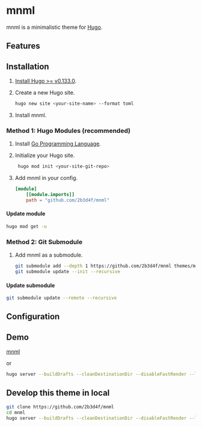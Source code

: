 # mnml

mnml is a minimalistic theme for [Hugo](https://gohugo.io/).

## Features

## Installation

1. [Install Hugo >= v0.133.0](https://gohugo.io/getting-started/installing/).
2. Create a new Hugo site.

    ```bash
    hugo new site <your-site-name> --format toml
    ```

3. Install mnml.

### Method 1: Hugo Modules (recommended)

1. Install [Go Programming Language](https://go.dev/doc/install).
2. Initialize your Hugo site.

   ```bash
    hugo mod init <your-site-git-repo>
    ```

3. Add mnml in your config.

    ```toml
    [module]
        [[module.imports]]
        path = "github.com/2b3d4f/mnml"
    ```

#### Update module

```bash
hugo mod get -u
```

### Method 2: Git Submodule

1. Add mnml as a submodule.

    ```bash
    git submodule add --depth 1 https://github.com/2b3d4f/mnml themes/mnml
    git submodule update --init --recursive
    ```

#### Update submodule

```bash
git submodule update --remote --recursive
```

## Configuration

## Demo

[mnml](https://2b3d4f.github.io/mnml)

or

```bash
hugo server --buildDrafts --cleanDestinationDir --disableFastRender --logLevel info -N --contentDir example/content --config example/hugo.toml
```

## Develop this theme in local

```bash
git clone https://github.com/2b3d4f/mnml
cd mnml
hugo server --buildDrafts --cleanDestinationDir --disableFastRender --logLevel info -N --contentDir example/content --config example/hugo.toml
```
